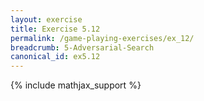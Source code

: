 ```yaml
---
layout: exercise
title: Exercise 5.12
permalink: /game-playing-exercises/ex_12/
breadcrumb: 5-Adversarial-Search
canonical_id: ex5.12
---
```


{% include mathjax_support %}
